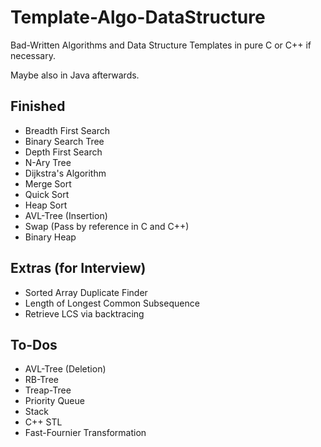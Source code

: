 # Template-Algo-DataStructure

Bad-Written Algorithms and Data Structure Templates in pure C or C++ if necessary.

Maybe also in Java afterwards.


## Finished

* Breadth First Search
* Binary Search Tree
* Depth First Search
* N-Ary Tree
* Dijkstra's Algorithm
* Merge Sort
* Quick Sort
* Heap Sort
* AVL-Tree (Insertion)
* Swap (Pass by reference in C and C++)
* Binary Heap

## Extras (for Interview)

* Sorted Array Duplicate Finder
* Length of Longest Common Subsequence
* Retrieve LCS via backtracing

## To-Dos

* AVL-Tree (Deletion)
* RB-Tree
* Treap-Tree
* Priority Queue
* Stack
* C++ STL
* Fast-Fournier Transformation

